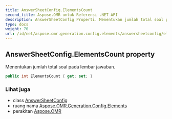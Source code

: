 ```yaml
---
title: AnswerSheetConfig.ElementsCount
second_title: Aspose.OMR untuk Referensi .NET API
description: AnswerSheetConfig Properti. Menentukan jumlah total soal pada lembar jawaban.
type: docs
weight: 70
url: /id/net/aspose.omr.generation.config.elements/answersheetconfig/elementscount/
---
```

## AnswerSheetConfig.ElementsCount property

Menentukan jumlah total soal pada lembar jawaban.

```csharp
public int ElementsCount { get; set; }
```

### Lihat juga

* class [AnswerSheetConfig](../)
* ruang nama [Aspose.OMR.Generation.Config.Elements](../../answersheetconfig/)
* perakitan [Aspose.OMR](../../../)


